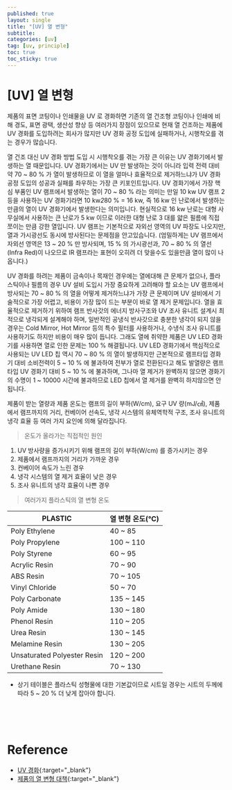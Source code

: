 ```yaml
---
published: true
layout: single
title: "[UV] 열 변형"
subtitle: 
categories: [uv]
tag: [uv, principle]
toc: true
toc_sticky: true
---  
```


# [UV] 열 변형  

제품의 표면 코팅이나 인쇄물을 UV 로 경화하면 기존의 열 건조형 코팅이나 인쇄에 비해 경도, 표면 광택, 생산성 향상 등 
여러가지 장점이 있으므로 현재 열 건조하는 제품에 UV 경화를 도입하려는 회사가 많지만 UV 경화 공정 도입에 실패하거나, 
시행착오를 겪는 경우가 많습니다.  

열 건조 대신 UV 경화 방법 도입 시 시행착오를 겪는 가장 큰 이유는 UV 경화기에서 발생하는 열 때문입니다. UV 경화기에서는 
UV 만 발생하는 것이 아니라 입력 전력 대비 약 70 ~ 80 % 가 열이 발생하므로 이 열을 얼마나 효율적으로 제거하느냐가 UV 
경화 공정 도입의 성공과 실패를 좌우하는 가장 큰 키포인트입니다. UV 경화기에서 가장 핵심 부품인 UV 램프에서 발생하는 열이 
70 ~ 80 % 라는 의미는 만일 10 kw UV 램프 2등을 사용하는 UV 경화기라면 10 kw*2*80 % = 16 kw, 즉 16 kw 인 난로에서 
발생하는 만큼의 열이 UV 경화기에서 발생한다는 의미입니다. 현실적으로 16 kw 난로는 대형 사무실에서 사용하는 큰 난로가 5 kw 
이므로 이러한 대형 난로 3 대를 얇은 필름에 직접 쪼이는 만큼 강한 열입니다. UV 램프는 기본적으로 자외선 영역의 UV 파장도 
나오지만, 열과 가시광선도 동시에 방사된다는 문제점을 안고있습니다. (엄밀하게는 UV 램프에서 자외선 영역은 13 ~ 20 % 만 방사되며, 
15 % 의 가시광선과, 70 ~ 80 % 의 열선(Infra Red)이 나오므로 IR 램프라는 표현이 오히려 더 맞을수도 있을만큼 열이 많이 나옵니다.)  

UV 경화를 하려는 제품이 금속이나 목재인 경우에는 열에대해 큰 문제가 없으나, 플라스틱이나 필름의 경우 UV 설비 도입시 가장 
중요하게 고려해야 할 요소는 UV 램프에서 방사되는 70 ~ 80 % 의 열을 어떻게 제거하느냐가 가장 큰 문제이며 UV 설비에서 
기술적으로 가장 어렵고, 비용이 가장 많이 드는 부분이 바로 열 제거 문제입니다. 열을 효율적으로 제거하기 위하여 램프 반사갓의 에너지 
방사구조와 UV 조사 유니트 설계시 최적으로 냉각되게 설계해야 하며, 일반적인 공냉식 반사갓으로 충분한 냉각이 되지 않을 경우는 
Cold Mirror, Hot Mirror 등의 특수 필터를 사용하거나, 수냉식 조사 유니트를 사용하기도 하지만 비용이 매우 많이 듭니다. 그래도 
열에 취약한 제품은 UV LED 경화기를 사용하면 열로 인한 문제는 100 % 해결됩니다. UV LED 경화기에서 핵심적으로 사용되는 UV LED 칩 
역시 70 ~ 80 % 의 열이 발생하지만 근본적으로 램프타입 경화기 대비 소비전력이 5 ~ 10 % 에 불과하여 전부가 열로 전환된다고 해도 
발열량은 램프타입 UV 경화기 대비 5 ~ 10 % 에 불과하며, 그나마 열 제거가 완벽하지 않으면 경화기의 수명이 1 ~ 10000 시간에 불과하므로 
LED 칩에서 열 제거를 완벽히 하지않으면 안됩니다.  

제품이 받는 열량과 제품 온도는 램프의 길이 부하(W/cm), 요구 UV 량(mJ/㎠), 제품에서 램프까지의 거리, 컨베이어 선속도, 냉각 시스템의 
유체역학적 구조, 조사 유니트의 냉각 효율 등 여러 가지 요인에 의해 달라집니다.  

> 온도가 올라가는 직접적인 원인  

  1. UV 방사량을 증가시키기 위해 램프의 길이 부하(W/cm) 를 증가시키는 경우  
  2. 제품에서 램프까지의 거리가 가까운 경우  
  3. 컨베이어 속도가 느린 경우  
  4. 냉각 시스템의 열 제거 효율이 낮은 경우  
  5. 조사 유니트의 냉각 효율이 나쁜 경우  

> 여러가지 플라스틱의 열 변형 온도  

| PLASTIC | 열 변형 온도(℃) | 
| -- | -- | 
| Poly Ethylene | 40 ~ 85 | 
| Poly Propylene | 100 ~ 110 | 
| Poly Styrene | 60 ~ 95 | 
| Acrylic Resin | 70 ~ 90 | 
| ABS Resin | 70 ~ 105 | 
| Vinyl Chloride | 50 ~ 70 | 
| Poly Carbonate | 135 ~ 145 | 
| Poly Amide | 130 ~ 180 | 
| Phenol Resin | 110 ~ 205 | 
| Urea Resin | 130 ~ 145 | 
| Melamine Resin | 130 ~ 205 | 
| Unsaturated Polyester Resin | 120 ~ 200 | 
| Urethane Resin | 70 ~ 130 |  

* 상기 테이블은 플라스틱 성형물에 대한 기본값이므로 시트일 경우는 시트의 두께에 따라 5 ~ 20 % 더 낮게 잡아야 합니다.  





<br><br><br>  

# <strong>Reference</strong>  

- [UV 경화](http://uvsmt.wcw.co.kr/bbs/board13/18){:target="_blank"}  
- [제품의 열 변형 대책](https://tcctech.tistory.com/315){:target="_blank"}  